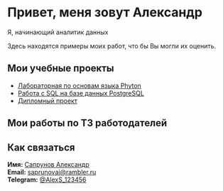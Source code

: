 # Привет, меня зовут Александр
Я, начинающий аналитик данных

Здесь находятся примеры моих работ, что бы Вы могли их оценить.

## Мои учебные проекты
- [Лабораторная по основам языка Phyton](https://github.com/AlexSaprunov/Phyton_basic)
- [Работа с SQL на базе данных PostgreSQL](https://github.com/AlexSaprunov/Netology_SQL)
- [Дипломный проект](https://github.com/AlexSaprunov/diploma)

## Мои работы по ТЗ работодателей 

## Как связаться

**Имя:** [Сапрунов Александр](https://novosibirsk.hh.ru/resume/f92ec233ff0f06fa880039ed1f506f3935636d)  
**Email:** [saprunovai@rambler.ru](mailto:saprunovai@rambler.ru)  
**Telegram:** [@AlexS_123456](https://t.me/AlexS_123456) 
